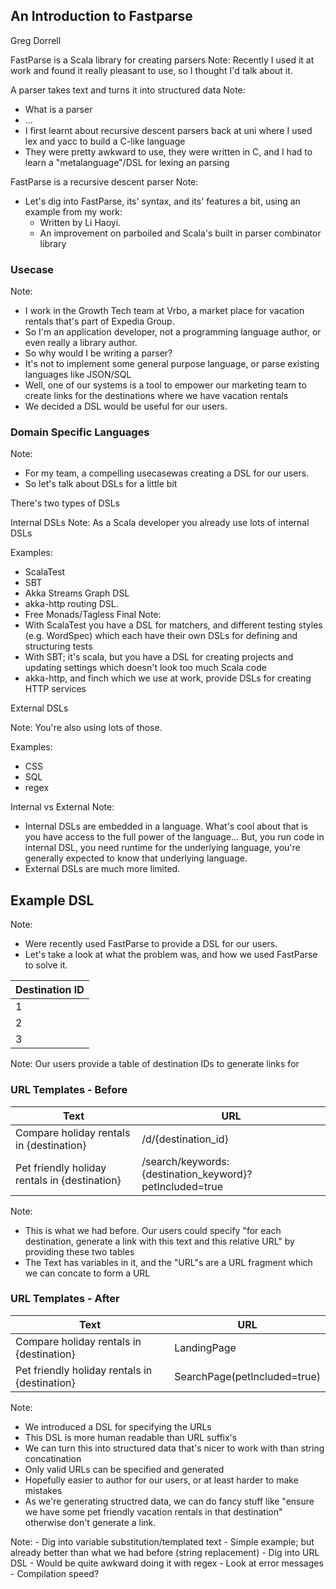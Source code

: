 ## An Introduction to Fastparse

Greg Dorrell  


FastParse is a Scala library for creating parsers
Note:
Recently I used it at work and found it really pleasant to use, so I thought I'd talk about it.


A parser takes text and turns it into structured data
Note:
- What is a parser
- ...
- I first learnt about recursive descent parsers back at uni where I used lex and yacc to build a C-like language
- They were pretty awkward to use, they were written in C, and I had to learn a "metalanguage"/DSL for lexing an parsing


FastParse is a recursive descent parser
Note:
- Let's dig into FastParse, its' syntax, and its' features a bit, using an example from my work:
  - Written by Li Haoyi.
  - An improvement on parboiled and Scala's built in parser combinator library



### Usecase
Note:
- I work in the Growth Tech team at Vrbo, a market place for vacation rentals that's part of Expedia Group.
- So I'm an application developer, not a programming language author, or even really a library author. 
- So why would I be writing a parser?
- It's not to implement some general purpose language, or parse existing languages like JSON/SQL
- Well, one of our systems is a tool to empower our marketing team to create links for the destinations where we have vacation rentals
- We decided a DSL would be useful for our users.



### Domain Specific Languages
Note:
- For my team, a compelling usecasewas creating a DSL for our users.
- So let's talk about DSLs for a little bit


There's two types of DSLs


Internal DSLs
Note:
As a Scala developer you already use lots of internal DSLs


Examples:
- ScalaTest
- SBT
- Akka Streams Graph DSL
- akka-http routing DSL.
- Free Monads/Tagless Final
Note:
- With ScalaTest you have a DSL for matchers, and different testing styles (e.g. WordSpec) which each have their own DSLs for defining and structuring tests
- With SBT; it's scala, but you have a DSL for creating projects and updating settings which doesn't look too much Scala code
- akka-http, and finch which we use at work, provide DSLs for creating HTTP services


External DSLs

Note:
You're also using lots of those.


Examples:

- CSS
- SQL
- regex


Internal vs External
Note:
  - Internal DSLs are embedded in a language. What's cool about that is you have access to the full power of the language… But, you run code in internal DSL, you need runtime for the underlying language, you're generally expected to know that underlying language.
  - External DSLs are much more limited.



## Example DSL
Note:
- Were recently used FastParse to provide a DSL for our users.
- Let's take a look at what the problem was, and how we used FastParse to solve it.


| Destination ID |
|----------------|
| 1              |
| 2              |
| 3              |

Note:
Our users provide a table of destination IDs to generate links for


### URL Templates - Before

|Text|URL|
|----|---|
|Compare holiday rentals in {destination}|/d/{destination_id}|
|Pet friendly holiday rentals in {destination}|/search/keywords:{destination_keyword}?petIncluded=true|

Note:
- This is what we had before. Our users could specify "for each destination, generate a link with this text and this relative URL" by providing these two tables
- The Text has variables in it, and the "URL"s are a URL fragment which we can concate to form a URL


### URL Templates - After

|Text|URL|
|----|---|
|Compare holiday rentals in {destination}|LandingPage|
|Pet friendly holiday rentals in {destination}|SearchPage(petIncluded=true)|

Note:
- We introduced a DSL for specifying the URLs
- This DSL is more human readable than URL suffix's
- We can turn this into structured data that's nicer to work with than string concatination
- Only valid URLs can be specified and generated
- Hopefully easier to author for our users, or at least harder to make mistakes
- As we're generating structred data, we can do fancy stuff like "ensure we have some pet friendly vacation rentals in that destination" otherwise don't generate a link.




Note:
    - Dig into variable substitution/templated text
      - Simple example; but already better than what we had before (string replacement)
    - Dig into URL DSL
      - Would be quite awkward doing it with regex
      - Look at error messages
      - Compilation speed?


